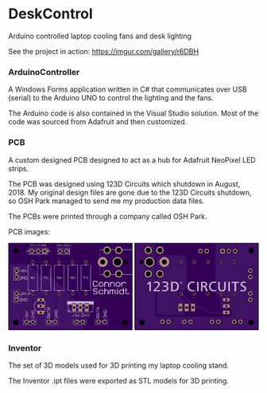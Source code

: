 # DeskControl
Arduino controlled laptop cooling fans and desk lighting

See the project in action: https://imgur.com/gallery/r6DBH

### ArduinoController
A Windows Forms application written in C# that communicates over USB (serial) to the Arduino UNO to control the lighting and the fans. 

The Arduino code is also contained in the Visual Studio solution. Most of the code was sourced from Adafruit and then customized.

### PCB
A custom designed PCB designed to act as a hub for Adafruit NeoPixel LED strips.

The PCB was designed using 123D Circuits which shutdown in August, 2018. My original design files are gone due to the 123D Circuits shutdown, so OSH Park managed to send me my production data files.

The PCBs were printed through a company called OSH Park.

PCB images:

<img src="https://github.com/Connor14/DeskControl/raw/master/PCB/pcb_front.png" width="250" />

<img src="https://github.com/Connor14/DeskControl/raw/master/PCB/pcb_back.png" width="250" />

### Inventor
The set of 3D models used for 3D printing my laptop cooling stand. 

The Inventor .ipt files were exported as STL models for 3D printing. 